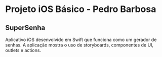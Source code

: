 # Projeto iOS Básico - Pedro Barbosa

## SuperSenha

Aplicativo iOS desenvolvido em Swift que funciona como um gerador de senhas. A aplicação mostra o uso de storyboards, componentes de UI, outlets e actions.
